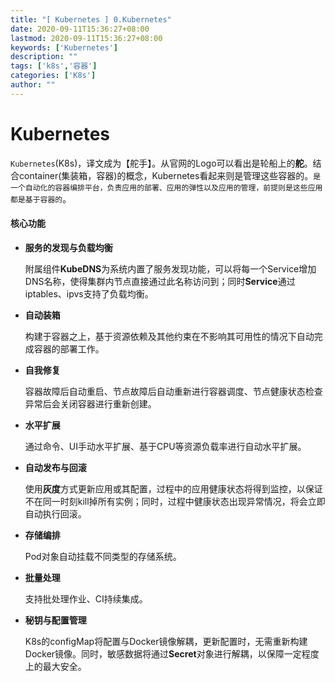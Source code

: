 ```yaml
---
title: "[ Kubernetes ] 0.Kubernetes"
date: 2020-09-11T15:36:27+08:00
lastmod: 2020-09-11T15:36:27+08:00
keywords: ['Kubernetes']
description: ""
tags: ['k8s','容器']
categories: ['K8s']
author: ""
---
```

# Kubernetes
`Kubernetes`(K8s)，译文成为【舵手】。从官网的Logo可以看出是轮船上的**舵**。结合container(集装箱，容器)的概念，Kubernetes看起来则是管理这些容器的。`是一个自动化的容器编排平台，负责应用的部署、应用的弹性以及应用的管理，前提则是这些应用都是基于容器的`。
#### 核心功能
+ **服务的发现与负载均衡**

    附属组件**KubeDNS**为系统内置了服务发现功能，可以将每一个Service增加DNS名称，使得集群内节点直接通过此名称访问到；同时**Service**通过iptables、ipvs支持了负载均衡。
+ **自动装箱**

    构建于容器之上，基于资源依赖及其他约束在不影响其可用性的情况下自动完成容器的部署工作。
+ **自我修复**

    容器故障后自动重启、节点故障后自动重新进行容器调度、节点健康状态检查异常后会关闭容器进行重新创建。
+ **水平扩展**

    通过命令、UI手动水平扩展、基于CPU等资源负载率进行自动水平扩展。
+ **自动发布与回滚**

    使用**灰度**方式更新应用或其配置，过程中的应用健康状态将得到监控，以保证不在同一时刻kill掉所有实例；同时，过程中健康状态出现异常情况，将会立即自动执行回滚。
+ **存储编排**

    Pod对象自动挂载不同类型的存储系统。
+ **批量处理**

    支持批处理作业、CI持续集成。
+ **秘钥与配置管理**

    K8s的configMap将配置与Docker镜像解耦，更新配置时，无需重新构建Docker镜像。同时，敏感数据将通过**Secret**对象进行解耦，以保障一定程度上的最大安全。
